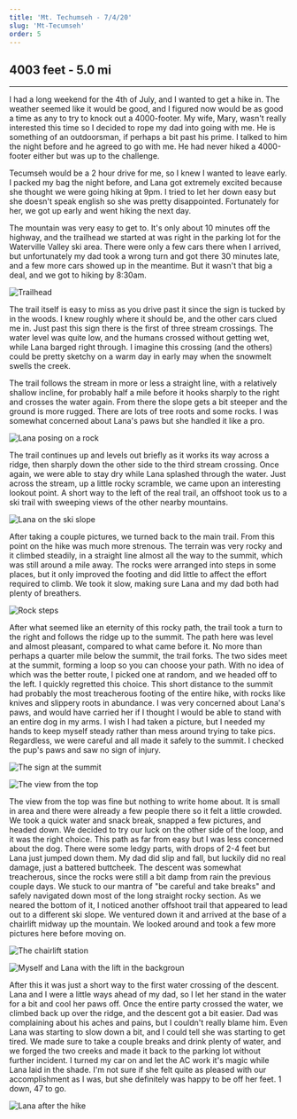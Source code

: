 ```yaml
---
title: 'Mt. Techumseh - 7/4/20'
slug: 'Mt-Tecumseh'
order: 5
---
```


## 4003 feet - 5.0 mi

-----------------------------------

I had a long weekend for the 4th of July, and I wanted to get a hike in. The weather seemed like it would be good, and I figured now would be as good a time as any to try to knock out a 4000-footer. My wife, Mary, wasn't really interested this time so I decided to rope my dad into going with me. He is something of an outdoorsman, if perhaps a bit past his prime. I talked to him the night before and he agreed to go with me. He had never hiked a 4000-footer either but was up to the challenge. 

Tecumseh would be a 2 hour drive for me, so I knew I wanted to leave early. I packed my bag the night before, and Lana got extremely excited because she thought we were going hiking at 9pm. I tried to let her down easy but she doesn't speak english so she was pretty disappointed. Fortunately for her, we got up early and went hiking the next day.

The mountain was very easy to get to. It's only about 10 minutes off the highway, and the trailhead we started at was right in the parking lot for the Waterville Valley ski area. There were only a few cars there when I arrived, but unfortunately my dad took a wrong turn and got there 30 minutes late, and a few more cars showed up in the meantime. But it wasn't that big a deal, and we got to hiking by 8:30am.

![Trailhead](tecumseh/trailhead.jpg)

The trail itself is easy to miss as you drive past it since the sign is tucked by in the woods. I knew roughly where it should be, and the other cars clued me in. Just past this sign there is the first of three stream crossings. The water level was quite low, and the humans crossed without getting wet, while Lana barged right through. I imagine this crossing (and the others) could be pretty sketchy on a warm day in early may when the snowmelt swells the creek.

The trail follows the stream in more or less a straight line, with a relatively shallow incline, for probably half a mile before it hooks sharply to the right and crosses the water again. From there the slope gets a bit steeper and the ground is more rugged. There are lots of tree roots and some rocks. I was somewhat concerned about Lana's paws but she handled it like a pro.

![Lana posing on a rock](tecumseh/dog-tongue-out.jpg) 

The trail continues up and levels out briefly as it works its way across a ridge, then sharply down the other side to the third stream crossing. Once again, we were able to stay dry while Lana splashed through the water. Just across the stream, up a little rocky scramble, we came upon an interesting lookout point. A short way to the left of the real trail, an offshoot took us to a ski trail with sweeping views of the other nearby mountains. 

![Lana on the ski slope](tecumseh/dog-slope-landscape.jpg)

After taking a couple pictures, we turned back to the main trail. From this point on the hike was much more strenous. The terrain was very rocky and it climbed steadily, in a straight line almost all the way to the summit, which was still around a mile away. The rocks were arranged into steps in some places, but it only improved the footing and did little to affect the effort required to climb. We took it slow, making sure Lana and my dad both had plenty of breathers.

![Rock steps](tecumseh/rock-stairs.jpg)

After what seemed like an eternity of this rocky path, the trail took a turn to the right and follows the ridge up to the summit. The path here was level and almost pleasant, compared to what came before it. No more than perhaps a quarter mile below the summit, the trail forks. The two sides meet at the summit, forming a loop so you can choose your path. With no idea of which was the better route, I picked one at random, and we headed off to the left. I quickly regretted this choice. This short distance to the summit had probably the most treacherous footing of the entire hike, with rocks like knives and slippery roots in abundance. I was very concerned about Lana's paws, and would have carried her if I thought I would be able to stand with an entire dog in my arms. I wish I had taken a picture, but I needed my hands to keep myself steady rather than mess around trying to take pics. Regardless, we were careful and all made it safely to the summit. I checked the pup's paws and saw no sign of injury.

![The sign at the summit](tecumseh/summit-sign.jpg)

![The view from the top](tecumseh/summit-landscape.jpg)

The view from the top was fine but nothing to write home about. It is small in area and there were already a few people there so it felt a little crowded. We took a quick water and snack break, snapped a few pictures, and headed down. We decided to try our luck on the other side of the loop, and it was the right choice. This path as far from easy but I was less concerned about the dog. There were some ledgy parts, with drops of 2-4 feet but Lana just jumped down them. My dad did slip and fall, but luckily did no real damage, just a battered buttcheek. The descent was somewhat treacherous, since the rocks were still a bit damp from rain the previous couple days. We stuck to our mantra of "be careful and take breaks" and safely navigated down most of the long straight rocky section. As we neared the bottom of it, I noticed another offshoot trail that appeared to lead out to a different ski slope. We ventured down it and arrived at the base of a chairlift midway up the mountain. We looked around and took a few more pictures here before moving on.

![The chairlift station](tecumseh/northside-lift.jpg)

![Myself and Lana with the lift in the backgroun](tecumseh/ski-slope-w-dog.jpg)

After this it was just a short way to the first water crossing of the descent. Lana and I were a little ways ahead of my dad, so I let her stand in the water for a bit and cool her paws off. Once the entire party crossed the water, we climbed back up over the ridge, and the descent got a bit easier. Dad was complaining about his aches and pains, but I couldn't really blame him. Even Lana was starting to slow down a bit, and I could tell she was starting to get tired. We made sure to take a couple breaks and drink plenty of water, and we forged the two creeks and made it back to the parking lot without further incident. I turned my car on and let the AC work it's magic while Lana laid in the shade. I'm not sure if she felt quite as pleased with our accomplishment as I was, but she definitely was happy to be off her feet. 1 down, 47 to go.

![Lana after the hike](tecumseh/laying-down-after.jpg)